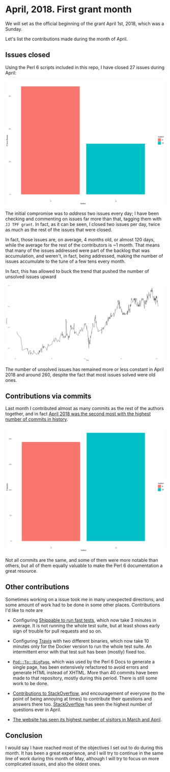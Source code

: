 # April, 2018. First grant month

We will set as the official beginning of the grant April 1st, 2018,
which was a Sunday. 

Let's list the contributions made during the month of April.

## Issues closed

Using the Perl 6 scripts included in this repo, I have closed 27
issues during April:

![Issues closed by me and others](illos/closed-issues-jj.png)

The initial compromise was to *address* two issues every day; I have
been checking and commenting on issues far more than that, tagging
them with `JJ TPF grant`. In fact, as it can be seen, I closed two
issues per day, twice as much as the rest of the issues that were
closed.

In fact, those issues are, on average, 4 months old, or almost 120
days, while the average for the rest of the contributors is ~1
month. That means that many of the issues addressed were part of the
backlog that was accumulation, and weren't, in fact, being addressed,
making the number of issues accumulate to the tune of a few tens every
month. 

In fact, this has allowed to buck the trend that pushed the number of
unsolved issues upward

![Unsolved issues, 2018](illos/issue-timeline-2018.png)

The number of unsolved issues has remained more or less constant in
April 2018 and around 260, despite the fact that most issues solved
were old ones.


## Contributions via commits

Last month I contributed almost as many commits as the rest of the
authors together, and in fact [April 2018 was the second most with the
highest number of commits in history](https://www.researchgate.net/publication/325020270_Perl_6_documentation_repository_through_time_contributions_through_commits).

![Commits by JJ and the rest](illos/commits-april.png)


Not all commits are the same, and some of them were more notable than
others, but all of them equally valuable to make the Perl 6
documentation a great resource.

## Other contributions

Sometimes working on a issue took me in many unexpected directions,
and some amount of work had to be done in some other
places. Contributions I'd like to note are

*
  Configuring
  [Shippable to run fast tests](https://app.shippable.com/github/perl6/doc/runs?branchName=master),
  which now take 3 minutes in average. It is not running the whole
  test suite, but at least shows early sign of trouble for pull
  requests and so on.
  
* Configuring [Travis](https://travis-ci.org/perl6/doc) with two
  different binaries, which now take 10 minutes only for the Docker
  version to run the whole test suite. An intermittent error with that
  test suit has been (mostly) fixed too. 
  
* [`Pod::To::BigPage`](https://github.com/perl6/perl6-pod-to-bigpage),
  which was used by the Perl 6 Docs to generate a single page, has
  been extensively refactored to avoid errors and generate HTML instead
  of XHTML. More than 40 commits have been made to that repository,
  mostly during this period. There is still some work to be done.
  
*
  [Contributions to StackOverflow](https://stackoverflow.com/questions/tagged/perl6),
  and encouragement of everyone (to the point of being annoying at
  times) to contribute their questions and answers there
  too. [StackOverflow](http://data.stackexchange.com/stackoverflow/query/847857/perl6-questions-per-month#graph) has
  seen the highest number of questions ever in April.
  
*
  [The website has seen its highest number of visitors in March and April](http://www.p6c.org/stats/doc.perl6.org#Unique%20visitors%20in%20each%20month).
  
## Conclusion

I would say I have reached most of the objectives I set out to do
during this month. It has been a great experience, and I will try to
continue in the same line of work during this month of May, although I
will try to focus on more complicated issues, and also the oldest
ones. 

